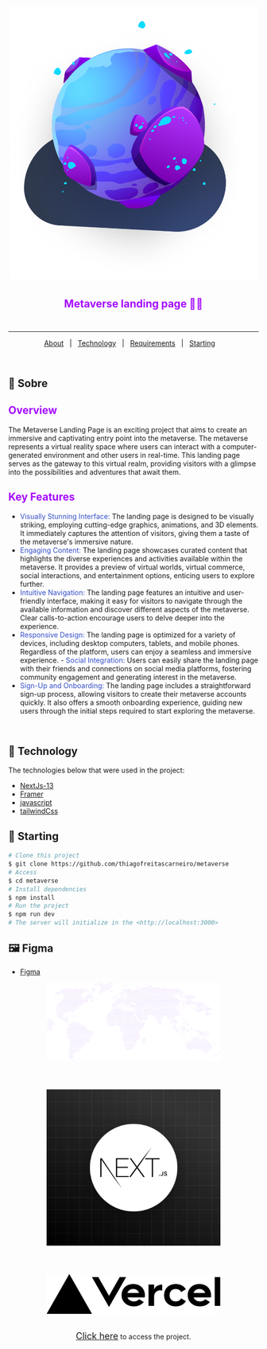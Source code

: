 <h1 align="center">

<img src="./public/get-started.png" alt="studyTech" width="500px"/>

</h1>



<h2 style="color: #a509ff" align="center">
  Metaverse landing page 📰🚀
  <br>
  <br>


</h2>

---

<p align="center">
  <a href="#dart-sobre">About</a> &#xa0; | &#xa0; 
  <a href="#rocket-tecnologias">Technology</a> &#xa0; | &#xa0;
  <a href="#white_check_mark-requerimentos">Requirements</a> &#xa0; | &#xa0;
  <a href="#checkered_flag-começando">Starting</a> &#xa0; &#xa0; 
 
</p>

<br>


## :dart: Sobre ##

<h2 style="color: #a509ff">Overview</h2>

The Metaverse Landing Page is an exciting project that aims to create an immersive and captivating entry point into the metaverse. The metaverse represents a virtual reality space where users can interact with a computer-generated environment and other users in real-time. This landing page serves as the gateway to this virtual realm, providing visitors with a glimpse into the possibilities and adventures that await them.

<h2 style="color: #a509ff">Key Features</h2>

- <span style="color:#344fc7">Visually Stunning Interface:</span> The landing page is designed to be visually striking, employing cutting-edge graphics, animations, and 3D elements. It immediately captures the attention of visitors, giving them a taste of the metaverse's immersive nature.
- <span style="color:#344fc7"> Engaging Content: </span>The landing page showcases curated content that highlights the diverse experiences and activities available within the metaverse. It provides a preview of virtual worlds, virtual commerce, social interactions, and entertainment options, enticing users to explore further.
- <span style="color:#344fc7">Intuitive Navigation:</span> The landing page features an intuitive and user-friendly interface, making it easy for visitors to navigate through the available information and discover different aspects of the metaverse. Clear calls-to-action encourage users to delve deeper into the experience.
- <span style="color:#344fc7">Responsive Design:</span> The landing page is optimized for a variety of devices, including desktop computers, tablets, and mobile phones. Regardless of the platform, users can enjoy a seamless and immersive experience.
-<span style="color:#344fc7"> Social Integration: </span>Users can easily share the landing page with their friends and connections on social media platforms, fostering community engagement and generating interest in the metaverse.
- <span style="color:#344fc7">Sign-Up and Onboarding:</span> The landing page includes a straightforward sign-up process, allowing visitors to create their metaverse accounts quickly. It also offers a smooth onboarding experience, guiding new users through the initial steps required to start exploring the metaverse.


<br>


## 🧪 Technology ##

The technologies below that were used in the project:

- [NextJs-13](https://nextjs.org/)
- [Framer](https://www.framer.com/motion/)
- [javascript](https://developer.mozilla.org/pt-BR/docs/Web/JavaScript)
- [tailwindCss](https://tailwindcss.com/)


## :checkered_flag: Starting ##

```bash
# Clone this project
$ git clone https://github.com/thiagofreitascarneiro/metaverse
# Access
$ cd metaverse
# Install dependencies
$ npm install
# Run the project
$ npm run dev
# The server will initialize in the <http://localhost:3000>
```
## :framed_picture: Figma ##

- [Figma](https://www.figma.com/file/EyzNoOFak1Nb1bBx9ZKI7E/Modern-UI%2FUX-Framer-Motion?type=design&node-id=0-1&t=yO7Q6zLFmlg06fbX-0)

<div style="display: flex; flex-direction: column; justify-content: center; align-items:center; gap:20px">
    <img src="./public/map.png" alt="metaverse" width="350px"/>
    </br>
    <img src="./public/nextjs.png" alt="metaverse" width="350px" />
    </br>
    <img src="./public/vercel.svg"alt="metaverse" width="350px" />
<p><a style="font-size:18px" href="https://metaverse-cczvs09xp-thiagofreitascarneiro.vercel.app/">Click here</a>  to access the project.</p>
    
</div>

